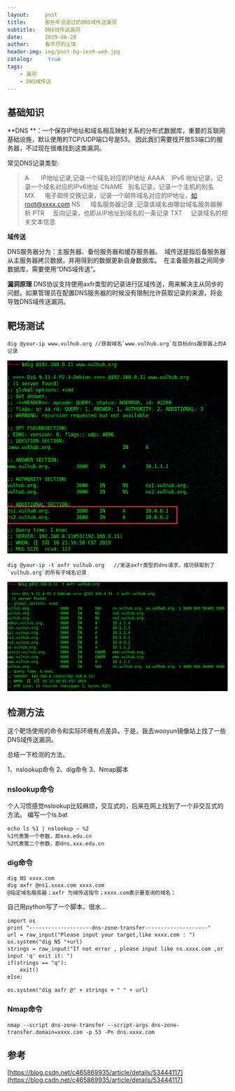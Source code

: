 ```yaml
---
layout:     post
title:      那些年没追过的DNS域传送漏洞
subtitle:   DNS域传送漏洞
date:       2019-06-28
author:     看不尽的尘埃
header-img: img/post-bg-ios9-web.jpg
catalog: 	 true
tags:
    - 漏洞
    - DNS域传送
---
```

## 基础知识
**DNS **：一个保存IP地址和域名相互映射关系的分布式数据库，重要的互联网基础设施，默认使用的TCP/UDP端口号是53。
因此我们需要找开放53端口的服务器，不过现在很难找到这类漏洞。

常见DNS记录类型:

>A       IP地址记录,记录一个域名对应的IP地址
>AAAA    IPv6 地址记录，记录一个域名对应的IPv6地址
>CNAME   别名记录，记录一个主机的别名 
>MX      电子邮件交换记录，记录一个邮件域名对应的IP地址，如root@xxxx.com
>NS      域名服务器记录 ,记录该域名由哪台域名服务器解析
>PTR     反向记录，也即从IP地址到域名的一条记录
>TXT     记录域名的相关文本信息

**域传送**

DNS服务器分为：主服务器、备份服务器和缓存服务器。 
域传送是指后备服务器从主服务器拷贝数据，并用得到的数据更新自身数据库。 
在主备服务器之间同步数据库，需要使用“DNS域传送”。


**漏洞原理**
DNS协议支持使用axfr类型的记录进行区域传送，用来解决主从同步的问题。如果管理员在配置DNS服务器的时候没有限制允许获取记录的来源，将会导致DNS域传送漏洞。



## 靶场测试
```
dig @your-ip www.vulhub.org //获取域名`www.vulhub.org`在目标dns服务器上的A记录
```

![图片](../img/dns-tra-1.png)


```
dig @your-ip -t axfr vulhub.org   //发送axfr类型的dns请求，成功获取到了`vulhub.org`的所有子域名记录
```

![图片](../img/dns-tra-2.png)

## 检测方法
这个靶场使用的命令和实际环境有点差异。于是，我去wooyun镜像站上找了一些DNS域传送漏洞。

总结一下检测的方法。

1、nslookup命令
2、dig命令
3、Nmap脚本


### nslookup命令
个人习惯感觉nslookup比较麻烦，交互式的，后来在网上找到了一个非交互式的方法。
编写一个ls.bat
```
echo ls %1 | nslookup – %2
%1代表第一个参数，即xxx.edu.cn 
%2代表第二个参数，即dns.xxx.edu.cn 
```

### dig命令
```
dig NS xxxx.com
dig axfr @ns1.xxxx.com xxxx.com
@指定域名服务器；axfr 为域传送指令；xxxx.com表示要查询的域名；
```

自己用python写了一个脚本，很水...
```
import os
print "--------------------dns-zone-transfer--------------------"
url = raw_input("Please input your target,like xxxx.com : ")
os.system("dig NS "+url)
strings = raw_input("If not error , please input like ns.xxxx.com ,or input 'q' exit it: ")
if(strings == "q"):
	exit()
else:
```
	os.system("dig axfr @" + strings + " " + url)



### Nmap命令
```
nmap --script dns-zone-transfer --script-args dns-zone-transfer.domain=xxxx.com -p 53 -Pn dns.xxxx.com
```

## 参考
[https://blog.csdn.net/c465869935/article/details/53444117](https://blog.csdn.net/c465869935/article/details/53444117)

